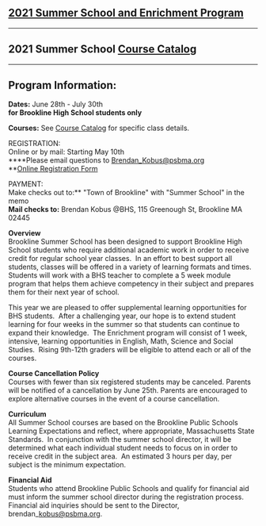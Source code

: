 [2021 Summer School and Enrichment Program](/uploads/8/0/1/5/801512/2021_brookline_summer_school_catalogue_master.pdf)
----------------------------------------------------------------------------------------------------------------------

* * *

2021 Summer School [Course Catalog](/uploads/8/0/1/5/801512/2021_brookline_summer_school_catalogue_master.pdf)
--------------------------------------------------------------------------------------------------------------

* * *

Program Information:
--------------------

**Dates:** June 28th - July 30th  
**for Brookline High School students only**  
  
**Courses:** See [Course Catalog](/uploads/8/0/1/5/801512/2021_brookline_summer_school_catalogue_master.pdf) for specific class details.  
  
REGISTRATION:  
Online or by mail: Starting May 10th  
**[​](https://forms.gle/dXpDLsDELVdKDakU7)**Please email questions to [Brendan\_Kobus@psbma.org](mailto:Brendan_Kobus@psbma.org)   
**[Online Registration Form](https://forms.gle/hPeA18981TR2V9QaA)  
  
PAYMENT:  
Make checks out to:** "Town of Brookline" with "Summer School" in the memo  
**Mail checks to:** Brendan Kobus @BHS, 115 Greenough St, Brookline MA 02445  
  
  
**​Overview**  
Brookline Summer School has been designed to support Brookline High School students who require additional academic work in order to receive credit for regular school year classes.  In an effort to best support all students, classes will be offered in a variety of learning formats and times.  Students will work with a BHS teacher to complete a 5 week module program that helps them achieve competency in their subject and prepares them for their next year of school.  
  
This year we are pleased to offer supplemental learning opportunities for BHS students.  After a challenging year, our hope is to extend student learning for four weeks in the summer so that students can continue to expand their knowledge.  The Enrichment program will consist of 1 week, intensive, learning opportunities in English, Math, Science and Social Studies.  Rising 9th-12th graders will be eligible to attend each or all of the courses.   
  
**Course Cancellation Policy**  
Courses with fewer than six registered students may be canceled. Parents will be notified of a cancellation by June 25th. Parents are encouraged to explore alternative courses in the event of a course cancellation.  
  
**Curriculum**  
All Summer School courses are based on the Brookline Public Schools Learning Expectations and reflect, where appropriate, Massachusetts State Standards.  In conjunction with the summer school director, it will be determined what each individual student needs to focus on in order to receive credit in the subject area.  An estimated 3 hours per day, per subject is the minimum expectation.    
  
**Financial Aid**  
Students who attend Brookline Public Schools and qualify for financial aid must inform the summer school director during the registration process. Financial aid inquiries should be sent to the Director, brendan\_kobus@psbma.org.